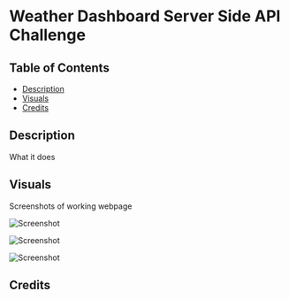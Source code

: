 # Weather Dashboard Server Side API Challenge

## Table of Contents
- [Description](#description)
- [Visuals](#visuals)
- [Credits](#credits)

## Description

What it does

## Visuals

Screenshots of working webpage
 
 ![Screenshot](#)
 
 ![Screenshot](#)
 
 ![Screenshot](#)

## Credits